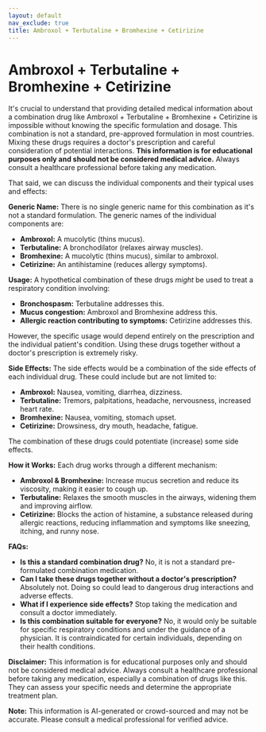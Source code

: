 ```yaml
---
layout: default
nav_exclude: true
title: Ambroxol + Terbutaline + Bromhexine + Cetirizine
---
```


# Ambroxol + Terbutaline + Bromhexine + Cetirizine

It's crucial to understand that providing detailed medical information about a combination drug like Ambroxol + Terbutaline + Bromhexine + Cetirizine is impossible without knowing the specific formulation and dosage.  This combination is not a standard, pre-approved formulation in most countries.  Mixing these drugs requires a doctor's prescription and careful consideration of potential interactions.  **This information is for educational purposes only and should not be considered medical advice.**  Always consult a healthcare professional before taking any medication.

That said, we can discuss the individual components and their typical uses and effects:

**Generic Name:**  There is no single generic name for this combination as it's not a standard formulation.  The generic names of the individual components are:

* **Ambroxol:**  A mucolytic (thins mucus).
* **Terbutaline:** A bronchodilator (relaxes airway muscles).
* **Bromhexine:** A mucolytic (thins mucus), similar to ambroxol.
* **Cetirizine:** An antihistamine (reduces allergy symptoms).


**Usage:**  A hypothetical combination of these drugs *might* be used to treat a respiratory condition involving:

* **Bronchospasm:** Terbutaline addresses this.
* **Mucus congestion:** Ambroxol and Bromhexine address this.
* **Allergic reaction contributing to symptoms:** Cetirizine addresses this.

However, the specific usage would depend entirely on the prescription and the individual patient's condition.  Using these drugs together without a doctor's prescription is extremely risky.


**Side Effects:** The side effects would be a combination of the side effects of each individual drug.  These could include but are not limited to:

* **Ambroxol:** Nausea, vomiting, diarrhea, dizziness.
* **Terbutaline:** Tremors, palpitations, headache, nervousness, increased heart rate.
* **Bromhexine:** Nausea, vomiting, stomach upset.
* **Cetirizine:** Drowsiness, dry mouth, headache, fatigue.

The combination of these drugs could potentiate (increase) some side effects.


**How it Works:** Each drug works through a different mechanism:

* **Ambroxol & Bromhexine:** Increase mucus secretion and reduce its viscosity, making it easier to cough up.
* **Terbutaline:** Relaxes the smooth muscles in the airways, widening them and improving airflow.
* **Cetirizine:** Blocks the action of histamine, a substance released during allergic reactions, reducing inflammation and symptoms like sneezing, itching, and runny nose.


**FAQs:**

* **Is this a standard combination drug?** No, it is not a standard pre-formulated combination medication.
* **Can I take these drugs together without a doctor's prescription?** Absolutely not.  Doing so could lead to dangerous drug interactions and adverse effects.
* **What if I experience side effects?** Stop taking the medication and consult a doctor immediately.
* **Is this combination suitable for everyone?** No, it would only be suitable for specific respiratory conditions and under the guidance of a physician.  It is contraindicated for certain individuals, depending on their health conditions.

**Disclaimer:**  This information is for educational purposes only and should not be considered medical advice.  Always consult a healthcare professional before taking any medication, especially a combination of drugs like this.  They can assess your specific needs and determine the appropriate treatment plan.


**Note:** This information is AI-generated or crowd-sourced and may not be accurate. Please consult a medical professional for verified advice.